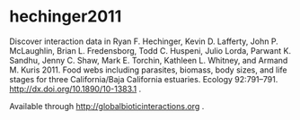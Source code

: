 # hechinger2011
Discover interaction data in Ryan F. Hechinger, Kevin D. Lafferty, John P. McLaughlin, Brian L. Fredensborg, Todd C. Huspeni, Julio Lorda, Parwant K. Sandhu, Jenny C. Shaw, Mark E. Torchin, Kathleen L. Whitney, and Armand M. Kuris 2011. Food webs including parasites, biomass, body sizes, and life stages for three California/Baja California estuaries. Ecology 92:791–791. http://dx.doi.org/10.1890/10-1383.1 .

Available through http://globalbioticinteractions.org .
